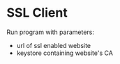 SSL Client
=====================

Run program with  parameters:

* url of ssl enabled website
* keystore containing website's CA
